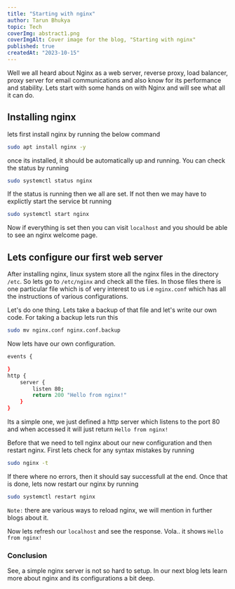 ```yaml
---
title: "Starting with nginx"
author: Tarun Bhukya
topic: Tech
coverImg: abstract1.png
coverImgAlt: Cover image for the blog, "Starting with nginx"
published: true
createdAt: "2023-10-15"
---
```


Well we all heard about Nginx as a web server, reverse proxy, load balancer, proxy server for email communications and also know for its performance and stability. Lets start with some hands on with Nginx and will see what all it can do.

## Installing nginx
lets first install nginx by running the below command

```bash
sudo apt install nginx -y
```

once its installed, it should be automatically up and running. You can check the status by running

```bash
sudo systemctl status nginx
```

If the status is running then we all are set. If not then we may have to explictly start the service bt running

```bash
sudo systemctl start nginx
```

Now if everything is set then you can visit `localhost` and you should be able to see an nginx welcome page.

## Lets configure our first web server
After installing nginx, linux system store all the nginx files in the directory `/etc`. So lets go to `/etc/nginx` and check all the files. In those files there is one particular file which is of very interest to us i.e `nginx.conf` which has all the instructions of various configurations.

Let's do one thing. Lets take a backup of that file and let's write our own code.
For taking a backup lets run this
```bash
sudo mv nginx.conf nginx.conf.backup
```

Now lets have our own configuration.
```bash
events {

}
http {
    server {
        listen 80;
        return 200 "Hello from nginx!"
    }
}
```
Its a simple one, we just defined a http server which listens to the port 80 and when accessed it will just return `Hello from nginx!`

Before that we need to tell nginx about our new configuration and then restart nginx. First lets check for any syntax mistakes by running

```bash
sudo nginx -t
```
If there where no errors, then it should say successfull at the end. Once that is done, lets now restart our nginx by running
```bash
sudo systemctl restart nginx
```
`Note:` there are various ways to reload nginx, we will mention in further blogs about it.

Now lets refresh our `localhost` and see the response. Vola.. it shows `Hello from nginx!`

### Conclusion
See, a simple nginx server is not so hard to setup. In our next blog lets learn more about nginx and its configurations a bit deep. 